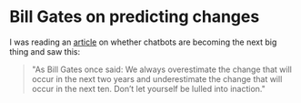 # Bill Gates on predicting changes
I was reading an [article](https://blog.growthbot.org/chatbots-were-the-next-big-thing-what-happened?utm_source=wanqu.co&utm_campaign=Wanqu+Daily&utm_medium=website) on whether chatbots are becoming the next big thing and saw this:
> "As Bill Gates once said: We always overestimate the change that will occur in the next two years and underestimate the change that will occur in the next ten. Don’t let yourself be lulled into inaction."